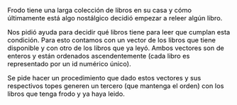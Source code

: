<p dir="ltr" id="docs-internal-guid-cb85803e-7fff-bc68-981e-ead92d6d6998"><span style="font-size: 11pt;color: #000000;background-color: transparent;vertical-align: baseline;">Frodo tiene una larga colección de libros en su casa y cómo últimamente está algo nostálgico decidió empezar a releer algún libro.</span></p><p dir="ltr"><span style="font-size: 11pt;color: #000000;background-color: transparent;vertical-align: baseline;">Nos pidió ayuda para decidir qué libros tiene para leer que cumplan esta condición. Para esto contamos con un vector de los libros que tiene disponible y con otro de los libros que ya leyó. Ambos vectores son de enteros y están ordenados ascendentemente (cada libro es representado por un id numérico único).</span></p><p dir="ltr"><span style="font-size: 11pt;color: #000000;background-color: transparent;vertical-align: baseline;">Se pide hacer un procedimiento que dado estos vectores y sus respectivos topes generen un tercero (que mantenga el orden) con los libros que tenga frodo y ya haya leido.</span></p>